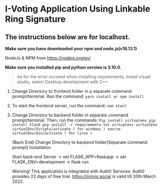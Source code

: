 # I-Voting Application Using Linkable Ring Signature
## The instructions below are for localhost.
**Make sure you have downloaded your npm and node.js(v16.13.1)**

NodeJs & NPM from https://nodejs.org/en/

**Make sure you installed pip and python version is 3.10.0.**
>As for the error occured when installing requirements, install visual studio, select Desktop development with C++


1. Change Directory to frontend folder in a separate command prompt/terminal. Run the command:
`
yarn install or npm install
`
2. To start the frontend server, run the command:
`
nom start
`

3. Change Directory to backend folder in separate command prompt/terminal. Then, run the commands:
`
Pip install virtualenv
pip install Flask
pip install -r requirements.txt
virtualenv virtualEnv
virtualEnv/Scripts/activate ( for windows )
source virtualEnv/bin/activate ( for linux )
`
	
	
	(Back End) 
	Change Directory to backend folder(Separate command prompt)
	Installation

	
	
	Start back-end Server
	-> set FLASK_APP=flaskapp
	-> set FLASK_ENV=development
	-> flask run

	Warning!
	This application is integrated with Auth0 Services. Auth0 provides 22 days of free trial.
	https://mimis.social is valid till 20th March 2022.
